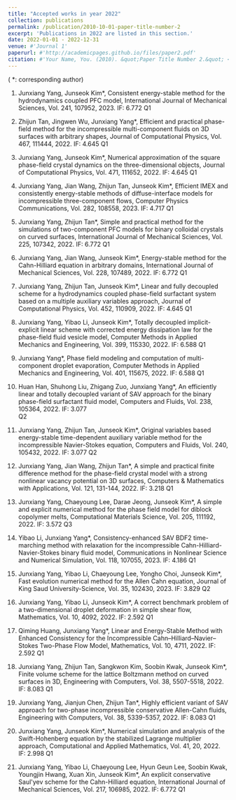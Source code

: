 ```yaml
---
title: "Accepted works in year 2022"
collection: publications
permalink: /publication/2010-10-01-paper-title-number-2
excerpt: 'Publications in 2022 are listed in this section.'
date: 2022-01-01 - 2022-12-31
venue: #'Journal 1'
paperurl: #'http://academicpages.github.io/files/paper2.pdf'
citation: #'Your Name, You. (2010). &quot;Paper Title Number 2.&quot; <i>Journal 1</i>. 1(2).'
---
```

( *: corresponding author)

1. Junxiang Yang, Junseok Kim*, Consistent energy-stable method for the hydrodynamics coupled PFC model, International Journal of Mechanical Sciences, Vol. 241, 107952, 2023. IF: 6.772 Q1

2. Zhijun Tan, Jingwen Wu, Junxiang Yang*, Efficient and practical phase-field method for the incompressible multi-component fluids on 3D surfaces with arbitrary shapes, Journal of Computational Physics, Vol. 467, 111444, 2022. IF: 4.645 Q1

3. Junxiang Yang, Junseok Kim*, Numerical approximation of the square phase-field crystal dynamics on the three-dimensional objects, Journal of Computational Physics, Vol. 471, 111652, 2022. IF: 4.645 Q1

4. Junxiang Yang, Jian Wang, Zhijun Tan, Junseok Kim*, Efficient IMEX and consistently energy-stable methods of diffuse-interface models for incompressible three-component flows, Computer Physics Communications, Vol. 282, 108558, 2023. IF: 4.717 Q1

5. Junxiang Yang, Zhijun Tan*, Simple and practical method for the simulations of two-component PFC models for binary colloidal crystals on curved surfaces, International Journal of Mechanical Sciences, Vol. 225, 107342, 2022. IF: 6.772 Q1

6. Junxiang Yang, Jian Wang, Junseok Kim*, Energy-stable method for the Cahn-Hilliard equation in arbitrary domains, International Journal of Mechanical Sciences, Vol. 228, 107489, 2022. IF: 6.772 Q1

7. Junxiang Yang, Zhijun Tan, Junseok Kim*, Linear and fully decoupled scheme for a hydrodynamics coupled phase-field surfactant system based on a multiple auxiliary variables approach, Journal of Computational Physics, Vol. 452, 110909, 2022. IF: 4.645 Q1

8. Junxiang Yang, Yibao Li, Junseok Kim*, Totally decoupled implicit-explicit linear scheme with corrected energy dissipation law for the phase-field fluid vesicle model, Computer Methods in Applied Mechanics and Engineering, Vol. 399, 115330, 2022. IF: 6.588 Q1

9. Junxiang Yang*, Phase field modeling and computation of multi-component droplet evaporation, Computer Methods in Applied Mechanics and Engineering, Vol. 401, 115675, 2022. IF: 6.588 Q1

10. Huan Han, Shuhong Liu, Zhigang Zuo, Junxiang Yang*, An efficiently linear and totally decoupled variant of SAV approach for the  binary phase-field surfactant fluid model, Computers and Fluids, Vol. 238, 105364, 2022. IF: 3.077  
 Q2

11. Junxiang Yang, Zhijun Tan, Junseok Kim*, Original variables based energy-stable time-dependent auxiliary variable method for the incompressible Navier-Stokes equation, Computers and Fluids, Vol. 240,  105432, 2022. IF: 3.077 Q2

12. Junxiang Yang, Jian Wang, Zhijun Tan*, A simple and practical finite difference method for the phase-field
crystal model with a strong nonlinear vacancy potential on 3D surfaces, Computers & Mathematics with Applications, Vol. 121, 131-144, 2022. IF: 3.218  Q1

13. Junxiang Yang, Chaeyoung Lee, Darae Jeong, Junseok Kim*, A simple and explicit numerical method for the phase field model for diblock copolymer melts, Computational Materials Science, Vol. 205, 111192, 2022. IF: 3.572 Q3

14. Yibao Li, Junxiang Yang*, Consistency-enhanced SAV BDF2 time-marching method with relaxation for the incompressible Cahn-Hilliard-Navier-Stokes binary fluid model, Communications in Nonlinear Science and Numerical Simulation, Vol. 118, 107055, 2023. IF: 4.186 Q1

15. Junxiang Yang, Yibao Li, Chaeyoung Lee, Yongho Choi, Junseok Kim*, Fast evolution numerical method for the Allen Cahn equation, Journal of King Saud University-Science, Vol. 35, 102430, 2023. IF: 3.829 Q2

16. Junxiang Yang, Yibao Li, Junseok Kim*, A correct benchmark problem of a two-dimensional droplet deformation in simple shear flow,  Mathematics, Vol.  10, 4092, 2022. IF: 2.592 Q1

17. Qiming Huang, Junxiang Yang*,  Linear and Energy-Stable Method with Enhanced Consistency for the Incompressible Cahn–Hilliard–Navier–Stokes Two-Phase Flow Model, Mathematics, Vol. 10, 4711, 2022. IF: 2.592 Q1

18. Junxiang Yang, Zhijun Tan, Sangkwon Kim, Soobin Kwak, Junseok Kim*, Finite volume scheme for the lattice Boltzmann method on curved surfaces in 3D, Engineering with Computers, Vol. 38, 5507-5518, 2022. IF: 8.083 Q1

19. Junxiang Yang, Jianjun Chen, Zhijun Tan*, Highly efficient variant of SAV approach for two-phase incompressible conservative Allen-Cahn fluids, Engineering with Computers, Vol. 38, 5339-5357, 2022. IF: 8.083 Q1

20. Junxiang Yang, Junseok Kim*, Numerical simulation and analysis of the Swift-Hohenberg equation by the stabilized Lagrange multiplier approach, Computational and Applied Mathematics, Vol. 41, 20, 2022. IF: 2.998 Q1

21. Junxiang Yang, Yibao Li, Chaeyoung Lee, Hyun Geun Lee, Soobin Kwak, Youngjin Hwang, Xuan Xin, Junseok
Kim*, An explicit conservative Saul'yev scheme for the Cahn-Hilliard equation, International Journal of Mechanical Sciences, Vol. 217, 106985, 2022. IF: 6.772 Q1
